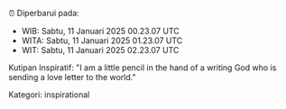 ⏰ Diperbarui pada:
- WIB: Sabtu, 11 Januari 2025 00.23.07 UTC
- WITA: Sabtu, 11 Januari 2025 01.23.07 UTC
- WIT: Sabtu, 11 Januari 2025 02.23.07 UTC

Kutipan Inspiratif:
"I am a little pencil in the hand of a writing God who is sending a love letter to the world."


Kategori: inspirational

